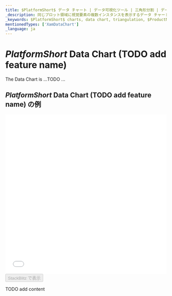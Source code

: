 ```yaml
---
title: $PlatformShort$ データ チャート | データ可視化ツール | 三角形分割 | データ バインディング | インフラジスティックス
_description: 同じプロット領域に視覚要素の複数インスタンスを表示するデータ チャートを作成し、複合チャートビューを作成します。
_keywords: $PlatformShort$ charts, data chart, triangulation, $ProductName$, data binding Infragistics, $PlatformShort$ チャート, データ チャート, 三角形分割, データ バインディング インフラジスティックス
mentionedTypes: ['XamDataChart']
_language: ja
---
```

# $PlatformShort$ Data Chart (TODO add feature name)

The Data Chart is ...TODO ...

## $PlatformShort$ Data Chart (TODO add feature name) の例

<div class="sample-container loading" style="height: 500px">
    <iframe id="data-chart-binding-data-triangulation-iframe" src='{environment:dvDemosBaseUrl}/charts/data-chart-binding-data-triangulation' width="100%" height="100%" seamless frameBorder="0" onload="onXPlatSampleIframeContentLoaded(this);" alt="$PlatformShort$ Data Chart (TODO add feature name) の例"></iframe>
</div>
<div>
    <button data-localize="stackblitz" disabled class="stackblitz-btn" data-iframe-id="data-chart-binding-data-triangulation-iframe" data-demos-base-url="{environment:dvDemosBaseUrl}">StackBlitz で表示
    </button>
<sample-button src="charts/data-chart/binding-data-triangulation"></sample-button>

</div>

<div class="divider--half"></div>


TODO add content
